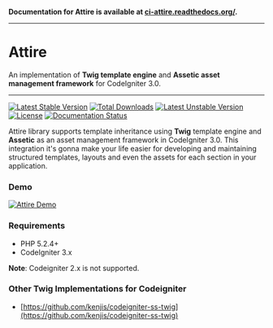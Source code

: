 **Documentation for Attire is available at [ci-attire.readthedocs.org/](http://ci-attire.readthedocs.org/).**

---
# Attire

An implementation of **Twig template engine** and **Assetic asset management framework** for CodeIgniter 3.0. 

---

[![Latest Stable Version](https://poser.pugx.org/dsv/attire/v/stable)](https://packagist.org/packages/dsv/attire) [![Total Downloads](https://poser.pugx.org/dsv/attire/downloads)](https://packagist.org/packages/dsv/attire) [![Latest Unstable Version](https://poser.pugx.org/dsv/attire/v/unstable)](https://packagist.org/packages/dsv/attire) [![License](https://poser.pugx.org/dsv/attire/license)](https://packagist.org/packages/dsv/attire) [![Documentation Status](https://readthedocs.org/projects/ci-attire/badge/?version=latest)](https://readthedocs.org/projects/ci-attire/?badge=latest)


Attire library supports template inheritance using **Twig** template engine and **Assetic** as an asset management framework in CodeIgniter 3.0. This integration it's gonna make your life easier for developing and maintaining structured templates, layouts and even the assets for each section in your application.

### Demo

[![Attire Demo](http://img.youtube.com/vi/SwAzluknlNI/0.jpg)](https://www.youtube.com/watch?v=SwAzluknlNI)

### Requirements

* PHP 5.2.4+
* CodeIgniter 3.x 

**Note**: Codeigniter 2.x is not supported.

### Other Twig Implementations for Codeigniter

* [https://github.com/kenjis/codeigniter-ss-twig](https://github.com/kenjis/codeigniter-ss-twig)
